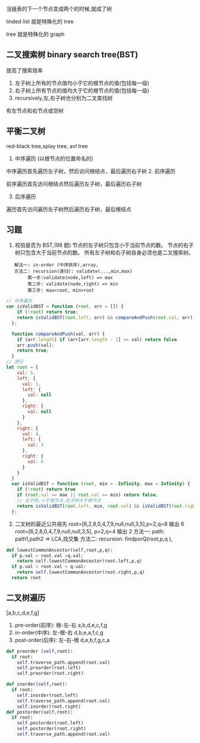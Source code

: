 当链表的下一个节点变成两个的时候,就成了树

linded list 就是特殊化的 tree

tree 就是特殊化的 graph

## 二叉搜索树 binary search tree(BST)

提高了搜索效率

1. 左子树上所有的节点值均小于它的根节点的值(包括每一级)
2. 右子树上所有节点的值均大于它的根节点的值(包括每一级)
3. recursively,左,右子树也分别为二叉查找树

有左节点和右节点或空树

## 平衡二叉树

red-black tree,splay tree, avl tree
1. 中序遍历 (以根节点的位置命名的)

  中序遍历首先遍历左子树，然后访问根结点，最后遍历右子树
2. 前序遍历

  前序遍历首先访问根结点然后遍历左子树，最后遍历右子树

3. 后序遍历

  遍历首先访问遍历左子树然后遍历右子树，最后根结点
## 习题

1. 校验是否为 BST,(98 题)
节点的左子树只包含小于当前节点的数。
节点的右子树只包含大于当前节点的数。
所有左子树和右子树自身必须也是二叉搜索树。

```
   解法一: in-order (中序排序),array,
   方法二: recursion(递归): validate(...,min,max)
        第一步:validate(node,left) => max
        第二步: validate(node,right) => min
        第三步: max<root, min>root
```
```js
// 中序遍历
var isValidBST = function (root, arr = []) {
    if (!root) return true;
    return isValidBST(root.left, arr) && compareAndPush(root.val, arr) && isValidBST(root.right, arr);
  };

  function compareAndPush(val, arr) {
    if (arr.length) if (arr[arr.length - 1] >= val) return false
    arr.push(val);
    return true;
  }
// 递归
let root = {
    val: 5,
    left: {
      val: 1,
      left: {
        val: null
      },
      right: {
        val: null
      }
    },
    right: {
      val: 4,
      left: {
        val: 3
      },
      right: {
        val: 6
      }
    }
  }
  var isValidBST = function (root, min = -Infinity, max = Infinity) {
    if (!root) return true
    if (root.val >= max || root.val <= min) return false;
    // 左子树,小于根节点,右子树大于根节点
    return isValidBST(root.left, min, root.val) && isValidBST(root.right, root.val, max)
  };
```
2. 二叉树的最近公共祖先
    <!-- 根节点是6,左节点2,右节点8,左节点0,4,右节点7,9 -->
   root=[6,2,8,0,4,7,9,null,null,3,5],p=2,q=8
   输出 6
   root=[6,2,8,0,4,7,9,null,null,3,5], p=2,q=4
   输出 2
   方法一: path: path1,path2 => LCA,找交集
   方法二: recursion: findporQ(root,p,q ),

```py
def lowestCommonAncestor(self,root,p,q):
  if p.val < root.val >q.val:
    return self.lowestCommonAncestor(root.left,p,q)
  if p.val > root.val < q.val:
    return self.lowestCommonAncestor(root.right,p,q)
  return root
```

<!-- 根在的位置 -->

## 二叉树遍历

[a,b,c,d,e,f,g]

1. pre-order(前序): 根-左-右 a,b,d,e,c,f,g
2. in-order(中序): 左-根-右 d,b,e,a,f,c,g
3. post-order(后序): 左-右-根 d,e,b,f,g,c,a

```py
def preorder (self,root):
  if root:
    self.traverse_path.append(root.val)
    self.preorder(root.left)
    self.preorder(root.right)

def inorder(self,root):
  if root:
    self.inorder(root.left)
    self.traverse_path.append(root.val)
    self.inorder(root.right)
def postorder(self,root):
  if root:
    self.postorder(root.left)
    self.postorder(root.right)
    self.traverse_path.append(root.val)
```
